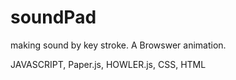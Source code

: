 # soundPad
making sound by key stroke.
A Browswer animation. 

JAVASCRIPT, Paper.js, HOWLER.js, CSS, HTML

